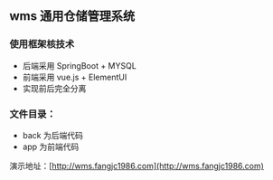 ## wms 通用仓储管理系统
### 使用框架核技术
* 后端采用 SpringBoot + MYSQL
* 前端采用 vue.js + ElementUI 
* 实现前后完全分离

### 文件目录：
* back 为后端代码
* app 为前端代码

演示地址：[http://wms.fangjc1986.com](http://wms.fangjc1986.com)